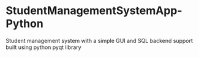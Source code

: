 # StudentManagementSystemApp-Python
Student management system with a simple GUI and SQL backend support built using python pyqt library
